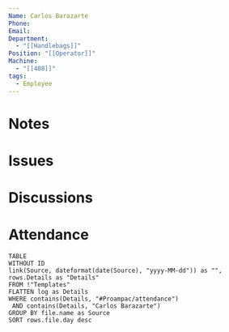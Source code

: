 ```yaml
---
Name: Carlos Barazarte
Phone: 
Email: 
Department:
  - "[[Handlebags]]"
Position: "[[Operator]]"
Machine:
  - "[[408]]"
tags:
  - Employee
---
```

# Notes
# Issues
# Discussions
# Attendance
  
  ```dataview
  TABLE
  WITHOUT ID
  link(Source, dateformat(date(Source), "yyyy-MM-dd")) as "",
  rows.Details as "Details"
  FROM !"Templates"
  FLATTEN log as Details
  WHERE contains(Details, "#Proampac/attendance")
   AND contains(Details, "Carlos Barazarte")
  GROUP BY file.name as Source
  SORT rows.file.day desc
  ```